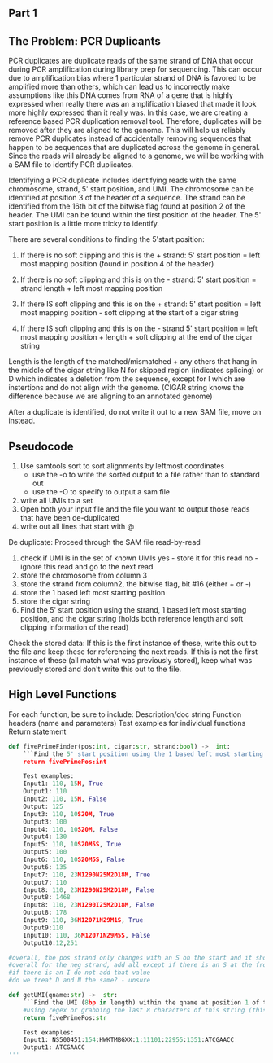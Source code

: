 ## Part 1

## The Problem: PCR Duplicants
PCR duplicates are duplicate reads of the same strand of DNA that occur during PCR amplification during library prep for sequencing. This can occur due to amplification bias where 1 particular strand of DNA is favored to be amplified more than others, which can lead us to incorrectly make assumptions like this DNA comes from RNA of a gene that is highly expressed when really there was an amplification biased that made it look more highly expressed than it really was. In this case, we are creating a reference based PCR duplication removal tool. Therefore, duplicates will be removed after they are aligned to the genome. This will help us reliably remove PCR duplicates instead of accidentally removing sequences that happen to be sequences that are duplicated across the genome in general. Since the reads will already be aligned to a genome, we will be working with a SAM file to identify PCR duplicates. 

Identifying a PCR duplicate includes identifying reads with the same chromosome, strand, 5' start position, and UMI. The chromosome can be identified at position 3 of the header of a sequence. The strand can be identified from the 16th bit of the bitwise flag found at position 2 of the header. The UMI can be found within the first position of the header. The 5' start position is a little more tricky to identify.

There are several conditions to finding the 5'start position:
1. If there is no soft clipping and this is the + strand:
    5' start position = left most mapping position (found in position 4 of the header)

2. If there is no soft clipping and this is on the - strand:
    5' start position = strand length + left most mapping position

3. If there IS soft clipping and this is on the + strand:
    5' start position = left most mapping position - soft clipping at the start of a cigar string

4. If there IS soft clipping and this is on the - strand
    5' start position = left most mapping position + length + soft clipping at the end of the cigar string

Length is the length of the matched/mismatched + any others that hang in the middle of the cigar string like N for skipped region (indicates splicing) or D which indicates a deletion from the sequence, except for I which are instertions and do not align with the genome. (CIGAR string knows the difference because we are aligning to an annotated genome)

After a duplicate is identified, do not write it out to a new SAM file, move on instead.

## Pseudocode
1. Use samtools sort to sort alignments by leftmost coordinates
    - use the -o to write the sorted output to a file rather than to standard out
    - use the -O to specify to output a sam file
2. write all UMIs to a set
2. Open both your input file and the file you want to output those reads that have been de-duplicated
3. write out all lines that start with @

De duplicate:
Proceed through the SAM file read-by-read

1. check if UMI is in the set of known UMIs
    yes - store it for this read
    no - ignore this read and go to the next read
2. store the chromosome from column 3
3. store the strand from column2, the bitwise flag, bit #16 (either + or -)
4. store the 1 based left most starting position
5. store the cigar string
6. Find the 5' start position using the strand, 1 based left most starting position, and the cigar string (holds both reference length and soft clipping information of the read)

Check the stored data:
If this is the first instance of these, write this out to the file and keep these for referencing the next reads.
If this is not the first instance of these (all match what was previously stored), keep what was previously stored and don't write this out to the file.

## High Level Functions
For each function, be sure to include:
    Description/doc string
    Function headers (name and parameters)
    Test examples for individual functions
    Return statement
```python
def fivePrimeFinder(pos:int, cigar:str, strand:bool) ->  int:
    ```Find the 5' start position using the 1 based left most starting position, the cigar string, and the strand. Strand =True means positive strand and false means negative strand.```
    return fivePrimePos:int

    Test examples:
    Input1: 110, 15M, True
    Output1: 110
    Input2: 110, 15M, False
    Output: 125
    Input3: 110, 10S20M, True
    Output3: 100
    Input4: 110, 10S20M, False
    Output4: 130
    Input5: 110, 10S20M5S, True
    Output5: 100
    Input6: 110, 10S20M5S, False
    Output6: 135
    Input7: 110, 23M1290N25M2D18M, True
    Output7: 110
    Input8: 110, 23M1290N25M2D18M, False
    Output8: 1468
    Input8: 110, 23M1290I25M2D18M, False
    Output8: 178
    Input9: 110, 36M12071N29M1S, True
    Output9:110
    Input10: 110, 36M12071N29M5S, False
    Output10:12,251 

#overall, the pos strand only changes with an S on the start and it shouldnt be possible to start with an I
#overall for the neg strand, add all except if there is an S at the front
#if there is an I do not add that value
#do we treat D and N the same? - unsure

def getUMI(qname:str) ->  str:
    ```Find the UMI (8bp in length) within the qname at position 1 of the sam read.```
    #using regex or grabbing the last 8 characters of this string (this may not need to be a function...)
    return fivePrimePos:str

    Test examples:
    Input1: NS500451:154:HWKTMBGXX:1:11101:22955:1351:ATCGAACC
    Output1: ATCGAACC
'''
